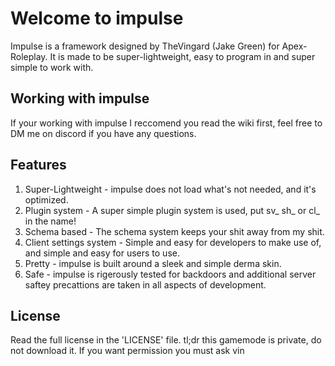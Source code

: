 # Welcome to impulse
Impulse is a framework designed by TheVingard (Jake Green) for Apex-Roleplay. It is made to be super-lightweight, easy to program in and super simple to work with.

## Working with impulse
If your working with impulse I reccomend you read the wiki first, feel free to DM me on discord if you have any questions.

## Features
1. Super-Lightweight - impulse does not load what's not needed, and it's optimized.
2. Plugin system - A super simple plugin system is used, put sv_ sh_ or cl_ in the name!
3. Schema based - The schema system keeps your shit away from my shit.
4. Client settings system - Simple and easy for developers to make use of, and simple and easy for users to use.
5. Pretty - impulse is built around a sleek and simple derma skin.
6. Safe - impulse is rigerously tested for backdoors and additional server saftey precattions are taken in all aspects of development.

## License
Read the full license in the 'LICENSE' file.
tl;dr this gamemode is private, do not download it. If you want permission you must ask vin
